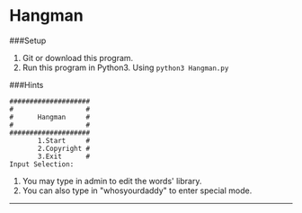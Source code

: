 Hangman
=======

###Setup
1. Git or download this program.
2. Run this program in Python3. Using ``python3 Hangman.py``

###Hints
```
####################
#                  #
#      Hangman     #
#                  #
####################
       1.Start     #
       2.Copyright #
       3.Exit      #
Input Selection: 
```
1. You may type in admin to edit the words' library.
2. You can also type in "whosyourdaddy" to enter special mode.

---